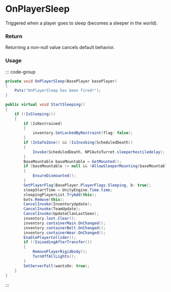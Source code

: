 # OnPlayerSleep
<Badge type="info" text="Player"/>[<Badge type="danger" text="Carbon Compatible"/>](https://github.com/CarbonCommunity/Carbon)[<Badge type="warning" text="Oxide Compatible"/>](https://github.com/OxideMod/Oxide.Rust)
Triggered when a player goes to sleep (becomes a sleeper in the world).

### Return
Returning a non-null value cancels default behavior.

### Usage
::: code-group
```csharp [Example]
private void OnPlayerSleep(BasePlayer basePlayer)
{
	Puts("OnPlayerSleep has been fired!");
}
```
```csharp [Source — Assembly-CSharp @ BasePlayer]
public virtual void StartSleeping()
{
	if (!IsSleeping())
	{
		if (IsRestrained)
		{
			inventory.SetLockedByRestraint(flag: false);
		}
		if (InSafeZone() && !IsInvoking(ScheduledDeath))
		{
			Invoke(ScheduledDeath, NPCAutoTurret.sleeperhostiledelay);
		}
		BaseMountable baseMountable = GetMounted();
		if (baseMountable != null && !AllowSleeperMounting(baseMountable))
		{
			EnsureDismounted();
		}
		SetPlayerFlag(BasePlayer.PlayerFlags.Sleeping, b: true);
		sleepStartTime = UnityEngine.Time.time;
		sleepingPlayerList.TryAdd(this);
		bots.Remove(this);
		CancelInvoke(InventoryUpdate);
		CancelInvoke(TeamUpdate);
		CancelInvoke(UpdateClanLastSeen);
		inventory.loot.Clear();
		inventory.containerMain.OnChanged();
		inventory.containerBelt.OnChanged();
		inventory.containerWear.OnChanged();
		EnablePlayerCollider();
		if (!IsLoadingAfterTransfer())
		{
			RemovePlayerRigidbody();
			TurnOffAllLights();
		}
		SetServerFall(wantsOn: true);
	}
}

```
:::
